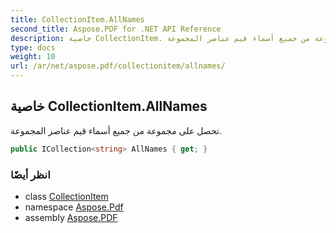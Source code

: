 ```yaml
---
title: CollectionItem.AllNames
second_title: Aspose.PDF for .NET API Reference
description: خاصية CollectionItem. تحصل على مجموعة من جميع أسماء قيم عناصر المجموعة
type: docs
weight: 10
url: /ar/net/aspose.pdf/collectionitem/allnames/
---
```

## خاصية CollectionItem.AllNames

تحصل على مجموعة من جميع أسماء قيم عناصر المجموعة.

```csharp
public ICollection<string> AllNames { get; }
```

### انظر أيضًا

* class [CollectionItem](../)
* namespace [Aspose.Pdf](../../../aspose.pdf/)
* assembly [Aspose.PDF](../../../)